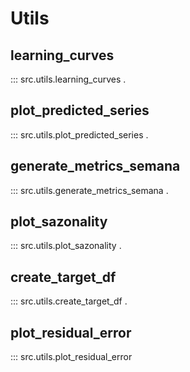 # Utils
## learning_curves
::: src.utils.learning_curves
. 
## plot_predicted_series
::: src.utils.plot_predicted_series
.
## generate_metrics_semana
::: src.utils.generate_metrics_semana
.
## plot_sazonality
::: src.utils.plot_sazonality
.
## create_target_df
::: src.utils.create_target_df
.
## plot_residual_error
::: src.utils.plot_residual_error
